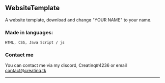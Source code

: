 ## WebsiteTemplate

A website template, download and change "YOUR NAME" to your name.

### Made in languages:

```HTML, CSS, Java Script / js```

### Contact me

You can contact me via my discord, Creatinq#4236 or email contact@creatinq.tk

-------------------------------------------------------------------------------------------------
